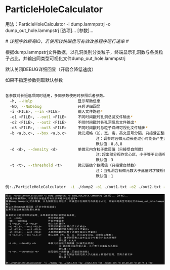 # ParticleHoleCalculator

用法：ParticleHoleCalculator -i dump.lammpstrj -o dump_out_hole.lammpstrj [选项]... [参数]...

*# 该程序依赖高IO，若使用较快磁盘可有效改善程序运行速率 #*

根据dump.lammpstrj文件数据，以孔洞类别分类粒子，终端显示孔洞数与各类粒子占比，并输出同类型可视化文件dump_out_hole.lammpstrj

默认关闭DEBUG详细回显（开启会降低速度）

如果不指定参数则取默认参数

```bash

各参数对长短选项同时适用，多同参数使用时参照后者参数。
  -h, --Help                    显示帮助信息
  -ND, --NoDebug                开启详细回显
  -i <FILE>, --in <FILE>        输入文件路径*
  -o1 <FILE>, --out1 <FILE>     不同时间戳时孔洞总览文件输出*
  -o2 <FILE>, --out2 <FILE>     不同时间戳时各孔洞信息文件输出*
  -o3 <FILE>, --out3 <FILE>     不同时间戳时总粒子详细可视化文件输出*
  -b <a,b,c>, --box <a,b,c>     微元规格（长，宽，高，英文逗号分隔，只接受正整数）
                                        注：调参时若微元边长差过小可能会产生无效调参
                                        默认值：8,8,8
  -d <d>, --density <d>         单微元内含粒子数阈值（只接受自然数）
                                        注:超出部分视作实心区，小于等于此值视为孔洞区
                                        默认值：3
  -t <t>, --threshold <t>       微元链结个数阈值（只接受自然数）
                                        注：当孔洞含有微元数大于此值时才被视作孔洞，否则会被丢弃
                                        默认值：1

例:./ParticleHoleCalculator  -i ./dump2 -o1 ./out1.txt -o2 ./out2.txt -o3 ./out3.txt -b 10,10,10 -d 20 -t 2 -ND```

```

![preview](./image/cdf27328a844c582267e0f68b5c0a449.png)
